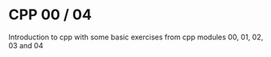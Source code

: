 # CPP 00 / 04

Introduction to cpp with some basic exercises from cpp modules 00, 01, 02, 03 and 04
